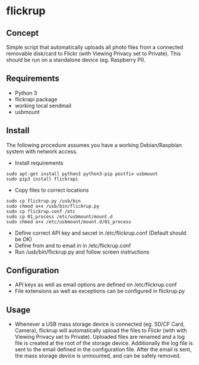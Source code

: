 # flickrup

## Concept
Simple script that automatically uploads all photo files from a connected removable disk/card to Flickr (with Viewing Privacy set to Private).
This should be run on a standalone device (eg. Raspberry PI).

## Requirements
- Python 3
- flickrapi package
- working local sendmail
- usbmount

## Install
The following procedure assumes you have a working Debian/Raspbian system with network access.

- Install requirements
~~~~
sudo apt-get install python3 python3-pip postfix usbmount
sudo pip3 install flickrapi
~~~~
- Copy files to correct locations
~~~~
sudo cp flickrup.py /usb/bin
sudo chmod a+x /usb/bin/flickrup.py
sudo cp flickrup.conf /etc
sudo cp 01_process /etc/usbmount/mount.d
sudo chmod a+x /etc/usbmount/mount.d/01_process
~~~~
- Define correct API key and secret in /etc/flickrup.conf (Default should be OK)
- Define from and to email in in /etc/flickrup.conf
- Run /usb/bin/flickrup.py and follow screen instructions

## Configuration
- API keys as well as email options are defined on /etc/flickrup.conf
- File extensions as well as exceptions can be configured in flickrup.py

## Usage
- Whenever a USB mass storage device is connected (eg. SD/CF Card, Camera), flickrup will automatically upload the files to Flickr (with with Viewing Privacy set to Private). Uploaded files are renamed and a log file is created at the root of the storage device. Additionally the log file is sent to the email defined in the configuration file. After the email is sent, the mass storage device is unmounted, and can be safely removed.
